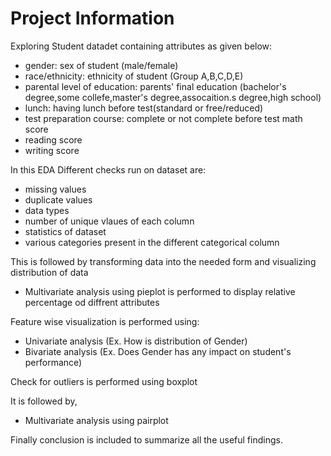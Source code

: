 # Project Information

Exploring Student datadet containing attributes as given below:

* gender: sex of student (male/female)
* race/ethnicity: ethnicity of student (Group A,B,C,D,E)
* parental level of education: parents' final education (bachelor's degree,some collefe,master's degree,assocaition.s degree,high school)
* lunch: having lunch before test(standard or free/reduced)
* test preparation course: complete or not complete before test
 math score
* reading score
* writing score

In this EDA Different checks run on dataset are:

* missing values
* duplicate values
* data types
* number of unique vlaues of each column
* statistics of dataset
* various categories present in the different categorical column 

This is followed by transforming data into the needed form and visualizing distribution of data

* Multivariate analysis using pieplot is performed to display relative percentage od diffrent attributes

Feature wise visualization is performed using:

* Univariate analysis (Ex. How is distribution of Gender)
* Bivariate analysis (Ex. Does Gender has any impact on student's performance)
 
 
Check for outliers is performed using boxplot 


 It is followed by,
 
 * Multivariate analysis using pairplot 
 
 
 Finally conclusion is included to summarize all the useful findings.





